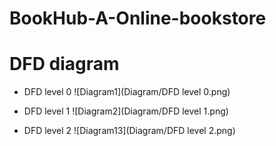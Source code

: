 # BookHub-A-Online-bookstore

# DFD diagram
* DFD level 0
![Diagram1](Diagram/DFD level 0.png) 

* DFD level 1
![Diagram2](Diagram/DFD level 1.png) 

* DFD level 2
![Diagram13](Diagram/DFD level 2.png) 
